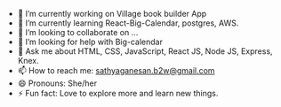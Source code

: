 
- 🔭 I’m currently working on Village book builder App
- 🌱 I’m currently learning React-Big-Calendar, postgres, AWS.
- 👯 I’m looking to collaborate on ...
- 🤔 I’m looking for help with Big-calendar
- 💬 Ask me about HTML, CSS, JavaScript, React JS, Node JS, Express, Knex.
- 📫 How to reach me: sathyaganesan.b2w@gmail.com
- 😄 Pronouns: She/her
- ⚡ Fun fact: Love to explore more and learn new things.
